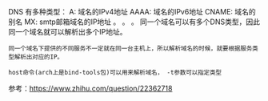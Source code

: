 DNS 有多种类型：
    A:   域名的IPv4地址
    AAAA:    域名的IPv6地址
    CNAME:    域名的别名
    MX:    smtp邮箱域名的IP地址
        。
        。
        。
     同一个域名可以有多个DNS类型，因此同一个域名就可以解析出多个IP地址。

    同一个域名下提供的不同服务不一定就在同一台主机上，所以解析域名的时候，就要根据服务类型解析出对应的IP。

    host命令(arch上是bind-tools包)可以用来解析域名， -t参数可以指定类型

参考：https://www.zhihu.com/question/22362718